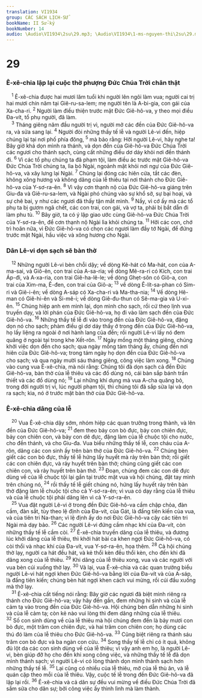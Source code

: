 ```yaml
---
translation: VI1934
group: CÁC SÁCH LỊCH-SỬ
bookName: II Sử-ký 
bookNumber: 14
audio: \Audio\VI1934\2su\29.mp3; \Audio\VI1934\1-ms-nguyen-thi\2su\29.mp3
---
```


<div class="title"><h1>29</h1><h3>Ê-xê-chia lập lại cuộc thờ phượng Đức Chúa Trời chân thật</h3></div>
<span class="verse 2su_29_1"> <sup>1</sup> Ê-xê-chia được hai mươi lăm tuổi khi người lên ngôi làm vua; người cai trị hai mươi chín năm tại Giê-ru-sa-lem; mẹ người tên là A-bi-gia, con gái của Xa-cha-ri. </span>
<span class="verse 2su_29_2"><sup>2</sup> Người làm điều thiện trước mặt Đức Giê-hô-va, y theo mọi điều Đa-vít, tổ phụ người, đã làm. <br/></span>
<span class="verse 2su_29_3"> <sup>3</sup> Tháng giêng năm đầu người trị vì, người mở các đền của Đức Giê-hô-va ra, và sửa sang lại. </span>
<span class="verse 2su_29_4"><sup>4</sup> Người đòi những thầy tế lễ và người Lê-vi đến, hiệp chúng lại tại nơi phố phía đông, </span>
<span class="verse 2su_29_5"><sup>5</sup> mà bảo rằng: Hỡi người Lê-vi, hãy nghe ta! Bây giờ khá dọn mình ra thánh, và dọn đền của Giê-hô-va Đức Chúa Trời các ngươi cho thánh sạch, cùng cất những điều dơ dáy khỏi nơi đền thánh đi. </span>
<span class="verse 2su_29_6"><sup>6</sup> Vì các tổ phụ chúng ta đã phạm tội, làm điều ác trước mặt Giê-hô-va Đức Chúa Trời chúng ta, lìa bỏ Ngài, ngoảnh mặt khỏi nơi ngự của Đức Giê-hô-va, và xây lưng lại Ngài. </span>
<span class="verse 2su_29_7"><sup>7</sup> Chúng lại đóng các hiên cửa, tắt các đèn, không xông hương và không dâng của lễ thiêu tại nơi thánh cho Đức Giê-hô-va của Y-sơ-ra-ên. </span>
<span class="verse 2su_29_8"><sup>8</sup> Vì vậy cơn thạnh nộ của Đức Giê-hô-va giáng trên Giu-đa và Giê-ru-sa-lem, và Ngài phó chúng vào sự khổ sở, sự bại hoại, và sự chê bai, y như các ngươi đã thấy tận mắt mình. </span>
<span class="verse 2su_29_9"><sup>9</sup> Nầy, vì cớ ấy mà các tổ phụ ta bị gươm ngã chết, các con trai, con gái, và vợ ta, phải bị bắt dẫn đi làm phu tù. </span>
<span class="verse 2su_29_10"><sup>10</sup> Bây giờ, ta có ý lập giao ước cùng Giê-hô-va Đức Chúa Trời của Y-sơ-ra-ên, để cơn thạnh nộ Ngài lìa khỏi chúng ta. </span>
<span class="verse 2su_29_11"><sup>11</sup> Hỡi các con, chớ trì hoãn nữa, vì Đức Giê-hô-va có chọn các ngươi làm đầy tớ Ngài, để đứng trước mặt Ngài, hầu việc và xông hương cho Ngài. <br/></span>
<div class="title"><h3>Dân Lê-vi dọn sạch sẽ bàn thờ</h3></div>
<span class="verse 2su_29_12"> <sup>12</sup> Những người Lê-vi bèn chỗi dậy; về dòng Kê-hát có Ma-hát, con của A-ma-sai, và Giô-ên, con trai của A-sa-ria; về dòng Mê-ra-ri có Kích, con trai Áp-đi, và A-xa-ria, con trai Giê-ha-lê-le; về dòng Ghẹt-sôn có Giô-a, con trai của Xim-ma, Ê-đen, con trai của Giô-a; </span>
<span class="verse 2su_29_13"><sup>13</sup> về dòng Ê-lít-sa-phan có Sim-ri và Giê-i-ên; về dòng A-sáp có Xa-cha-ri và Ma-tha-nia; </span>
<span class="verse 2su_29_14"><sup>14</sup> Về dòng Hê-man có Giê-hi-ên và Si-mê-i; về dòng Giê-đu-thun có Sê-ma-gia và U-xi-ên. </span>
<span class="verse 2su_29_15"><sup>15</sup> Chúng hiệp anh em mình lại, dọn mình cho sạch, rồi cứ theo lịnh vua truyền dạy, và lời phán của Đức Giê-hô-va, họ đi vào làm sạch đền của Đức Giê-hô-va. </span>
<span class="verse 2su_29_16"><sup>16</sup> Những thầy tế lễ đi vào trong đền của Đức Giê-hô-va, đặng dọn nó cho sạch; phàm điều gì dơ dáy thấy ở trong đền của Đức Giê-hô-va, họ lấy liệng ra ngoài ở nơi hành lang của đền; rồi người Lê-vi lấy nó đem quăng ở ngoài tại trong khe Xết-rôn. </span>
<span class="verse 2su_29_17"><sup>17</sup> Ngày mồng một tháng giêng, chúng khởi việc dọn đền cho sạch; qua ngày mồng tám tháng ấy, chúng đến nơi hiên cửa Đức Giê-hô-va; trong tám ngày họ dọn đền của Đức Giê-hô-va cho sạch; và qua ngày mười sáu tháng giêng, công việc làm xong. </span>
<span class="verse 2su_29_18"><sup>18</sup> Chúng vào cung vua Ê-xê-chia, mà nói rằng: Chúng tôi đã dọn sạch cả đền Đức Giê-hô-va, bàn thờ của lễ thiêu và các đồ dùng nó, cái bàn sắp bánh trần thiết và các đồ dùng nó; </span>
<span class="verse 2su_29_19"><sup>19</sup> Lại những khí dụng mà vua A-cha quăng bỏ, trong đời người trị vì, lúc người phạm tội, thì chúng tôi đã sắp sửa lại và dọn ra sạch; kìa, nó ở trước mặt bàn thờ của Đức Giê-hô-va. <br/></span>
<div class="title"><h3>Ê-xê-chia dâng của lễ</h3></div>
<span class="verse 2su_29_20"> <sup>20</sup> Vua Ê-xê-chia dậy sớm, nhóm hiệp các quan trưởng trong thành, và lên đền của Đức Giê-hô-va; </span>
<span class="verse 2su_29_21"><sup>21</sup> đem theo bảy con bò đực, bảy con chiên đực, bảy con chiên con, và bảy con dê đực, đặng làm của lễ chuộc tội cho nước, cho đền thánh, và cho Giu-đa. Vua biểu những thầy tế lễ, con cháu của A-rôn, dâng các con sinh ấy trên bàn thờ của Đức Giê-hô-va. </span>
<span class="verse 2su_29_22"><sup>22</sup> Chúng bèn giết các con bò đực, thầy tế lễ hứng lấy huyết mà rảy trên bàn thờ; rồi giết các con chiên đực, và rảy huyết trên bàn thờ; chúng cũng giết các con chiên con, và rảy huyết trên bàn thờ. </span>
<span class="verse 2su_29_23"><sup>23</sup> Đoạn, chúng đem các con dê đực dùng về của lễ chuộc tội lại gần tại trước mặt vua và hội chúng, đặt tay mình trên chúng nó, </span>
<span class="verse 2su_29_24"><sup>24</sup> rồi thầy tế lễ giết chúng nó, hứng lấy huyết rảy trên bàn thờ đặng làm lễ chuộc tội cho cả Y-sơ-ra-ên; vì vua có dạy rằng của lễ thiêu và của lễ chuộc tội phải dâng lên vì cả Y-sơ-ra-ên. <br/></span>
<span class="verse 2su_29_25"> <sup>25</sup> Vua đặt người Lê-vi ở trong đền Đức Giê-hô-va cầm chập chỏa, đàn cầm, đàn sắt, tùy theo lệ định của Đa-vít, của Gát, là đấng tiên kiến của vua, và của tiên tri Na-than; vì lệ định ấy do nơi Đức Giê-hô-va cậy các tiên tri Ngài mà dạy bảo. </span>
<span class="verse 2su_29_26"><sup>26</sup> Các người Lê-vi đứng cầm nhạc khí của Đa-vít, còn những thầy tế lễ cầm còi. </span>
<span class="verse 2su_29_27"><sup>27</sup> Ê-xê-chia truyền dâng của lễ thiêu, và đương lúc khởi dâng của lễ thiêu, thì khởi hát bài ca khen ngợi Đức Giê-hô-va, có còi thổi và nhạc khí của Đa-vít, vua Y-sơ-ra-ên, họa thêm. </span>
<span class="verse 2su_29_28"><sup>28</sup> Cả hội chúng thờ lạy, người ca hát đều hát, và kẻ thổi kèn đều thổi kèn, cho đến khi đã dâng xong của lễ thiêu. </span>
<span class="verse 2su_29_29"><sup>29</sup> Khi dâng của lễ thiêu xong, vua và các người với vua bèn cúi xuống thờ lạy. </span>
<span class="verse 2su_29_30"><sup>30</sup> Vả lại, vua Ê-xê-chia và các quan trưởng biểu người Lê-vi hát ngợi khen Đức Giê-hô-va bằng lời của Đa-vít và của A-sáp, là đấng tiên kiến; chúng bèn hát ngợi khen cách vui mừng, rồi cúi đầu xuống mà thờ lạy. <br/></span>
<span class="verse 2su_29_31"> <sup>31</sup> Ê-xê-chia cất tiếng nói rằng: Bây giờ các ngươi đã biệt mình riêng ra thánh cho Đức Giê-hô-va; vậy hãy đến gần, đem những hi sinh và của lễ cảm tạ vào trong đền của Đức Giê-hô-va. Hội chúng bèn dẫn những hi sinh và của lễ cảm tạ; còn kẻ nào vui lòng thì đem dâng những của lễ thiêu. </span>
<span class="verse 2su_29_32"><sup>32</sup> Số con sinh dùng về của lễ thiêu mà hội chúng đem đến là bảy mươi con bò đực, một trăm con chiên đực, và hai trăm con chiên con; họ dùng các thú đó làm của lễ thiêu cho Đức Giê-hô-va. </span>
<span class="verse 2su_29_33"><sup>33</sup> Cũng biệt riêng ra thánh sáu trăm con bò đực và ba ngàn con cừu. </span>
<span class="verse 2su_29_34"><sup>34</sup> Song thầy tế lễ chỉ có ít quá, không đủ lột da các con sinh dùng về của lễ thiêu; vì vậy anh em họ, là người Lê-vi, bèn giúp đỡ họ cho đến khi xong công việc, và những thầy tế lễ đã dọn mình thánh sạch; vì người Lê-vi có lòng thành dọn mình thánh sạch hơn những thầy tế lễ. </span>
<span class="verse 2su_29_35"><sup>35</sup> Lại cũng có nhiều của lễ thiêu, mỡ của lễ thù ân, và lễ quán cặp theo mỗi của lễ thiêu. Vậy, cuộc tế lễ trong đền Đức Giê-hô-va đã lập lại rồi. </span>
<span class="verse 2su_29_36"><sup>36</sup> Ê-xê-chia và cả dân sự đều vui mừng về điều Đức Chúa Trời đã sắm sửa cho dân sự; bởi công việc ấy thình lình mà làm thành. <br/></span>
